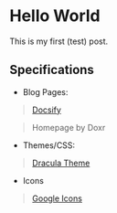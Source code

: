 # Hello World

This is my first (test) post.

## Specifications

- Blog Pages:

> [Docsify](https://docsify.js.org/)

> Homepage by Doxr

- Themes/CSS:

> [Dracula Theme](https://github.com/A5yncX/docsify-theme-darcula)

- Icons

> [Google Icons](https://fonts.google.com/icons)